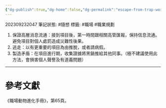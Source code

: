 ```yaml
---
{"dg-publish":true,"dg-home":false,"dg-permalink":"escape-from-trap-work","permalink":"/escape-from-trap-work/","dgPassFrontmatter":true}
---
```


202309232047
筆記狀態: #隨想
標籤: #職場 #職業規劃 

1. 保證高層消息流通：接到項目後，第一時間跟相關高管匯報，保持信息流通。避免項目對個人處罰造成災難性後果。
2. 逃走：以有更重要的項目為由推脫，或者請病假。
3. 製造矛盾：在項目進行期，收集證據將黑鍋推給其他同事。（極不建議使用此方法，會損害個人聲譽及有道義問題）

---
# 參考文獻

《職場動物進化手冊》，第65頁。